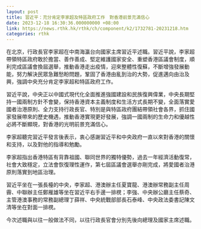 ```yaml
---
layout: post
title: 習近平：充分肯定李家超及特區政府工作　對香港前景充滿信心
date: 2023-12-18 16:30:36.000000000 +08:00
link: https://news.rthk.hk/rthk/ch/component/k2/1732781-20231218.htm
categories: rthk
---
```


在北京，行政長官李家超在中南海瀛台向國家主席習近平述職。習近平說，李家超帶領特區政府敢於擔當、善作善成、堅定維護國家安全、重塑香港區議會制度，順利完成區議會換屆選舉，推動香港走出疫情，迎來整體性復蘇，不斷增強發展動能，努力解決民眾急難愁盼問題，鞏固了香港由亂到治的大勢，促進邁向由治及興，強調中央充分肯定李家超和特區政府工作。

習近平說，中央正以中國式現代化全面推進強國建設和民族復興偉業，中央長期堅持一國兩制方針不會變，保持香港資本主義制度和生活方式長期不變，全面落實愛國者治港原則、全力支持行政長官、特別是與特區政府團結帶領社會各界，抓住國家發展帶來的歷史機遇，推動香港實現更好發展，強調一國兩制的生命力和優越性必將不斷顯現，對香港的光明前景充滿信心。

李家超聽完習近平發言後表示，衷心感謝習近平和中央政府一直以來對香港的關懷和支持，以及對他的指導和勉勵。

李家超指出香港特區有背靠祖國、聯同世界的獨特優勢，過去一年經濟活動復常，社會大致穩定，立法會恢復理性運作，第七屆區議會選舉亦剛完成，將愛國者治港原則落實到地區治理。

習近平坐在一張長檯的中央，李家超、港澳辦主任夏寶龍、港澳辦常務副主任周霽、中聯辦主任鄭雁雄等坐在習近平右手邊一排櫈；李強、中央辦公廳主任蔡奇、主管港澳事務的常務副總理丁薛祥、中央統戰部部長石泰峰、中央政法委書記陳文清等坐在對面一排櫈。

今次述職與以往一般做法不同，以往行政長官會分別先後向總理及國家主席述職。
